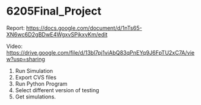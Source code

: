 # 6205Final_Project

Report:
https://docs.google.com/document/d/1nTs65-XN6wc6D2gBDwE4WgxvSPjkxyKm/edit

Video:
https://drive.google.com/file/d/13bl7pj1viAbQ83qPnEYq9J6FpTU2xC7A/view?usp=sharing

1. Run Simulation
2. Export CVS files
3. Run Python Program
4. Select different version of testing
5. Get simulations.